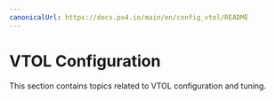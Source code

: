 ```yaml
---
canonicalUrl: https://docs.px4.io/main/en/config_vtol/README
---
```


# VTOL Configuration

This section contains topics related to VTOL configuration and tuning.
